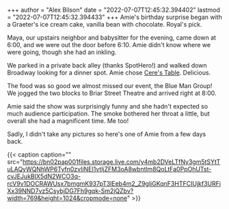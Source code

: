 +++
author = "Alex Bilson"
date = "2022-07-07T12:45:32.394402"
lastmod = "2022-07-07T12:45:32.394433"
+++
Amie's birthday surprise began with a Graeter's ice cream cake, vanilla bean with chocolate. Royal's pick.

Maya, our upstairs neighbor and babysitter for the evening, came down at 6:00, and we were out the door before 6:10. Amie didn't know where we were going, though she had an inkling.

We parked in a private back alley (thanks SpotHero!) and walked down Broadway looking for a dinner spot. Amie chose [Cere's Table](https://g.page/cerestable?share). Delicious.

The food was so good we almost missed our event, the Blue Man Group! We jogged the two blocks to Briar Street Theatre and arrived right at 8:00.

Amie said the show was surprisingly funny and she hadn't expected so much audience participation. The smoke bothered her throat a little, but overall she had a magnificent time. Me too!

Sadly, I didn't take any pictures so here's one of Amie from a few days back.

{{< caption caption="" src="https://bn02pap001files.storage.live.com/y4mb2DVeLTfNy3gm5tSYtTuLAQyWQNhWP6Tyfn0zvIiNEI1vtljZFM3oA8wbntlm8QoLtFa0PpOhUTst-cvJEJukBIX5dN2WCO3q-rcV9v1DOCRAWUsx7bmgmK937pT3lEeb4m2_Z9gliGKqnF3HTFCIUjkf3URFiXx39NND7vz5CsybjDG7Fh9gqk-Sm2jQZbv?width=769&height=1024&cropmode=none" >}}